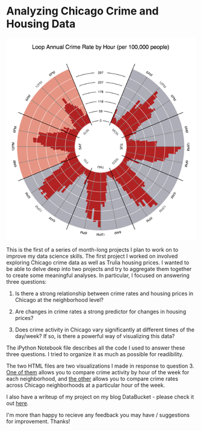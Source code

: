 # Analyzing Chicago Crime and Housing Data


![alt tag](https://github.com/haroldli93/01-Chicago-Crime-Rates-and-Housing-Prices/blob/master/Loop_Crime_Rate.png)


This is the first of a series of month-long projects I plan to work on to improve my data science skills. The first project I worked on involved exploring Chicago crime data as well as Trulia housing prices. I wanted to be able to delve deep into two projects and try to aggregate them together to create some meaningful analyses. In particular, I focused on answering three questions:

1) Is there a strong relationship between crime rates and housing prices in Chicago at the neighborhood level?

2) Are changes in crime rates a strong predictor for changes in housing prices?

3) Does crime activity in Chicago vary significantly at different times of the day/week? If so, is there a powerful way of visualizing this data?

The iPython Notebook file describes all the code I used to answer these three questions. I tried to organize it as much as possible for readibility.

The two HTML files are two visualizations I made in response to question 3. [One of them](http://htmlpreview.github.io/?https://github.com/haroldli93/Data-Science-Projects/blob/master/Chicago_Crime_By_Neighborhood.html) allows you to compare crime activity by hour of the week for each neighborhood, and [the other](http://htmlpreview.github.io/?https://github.com/haroldli93/Data-Science-Projects/blob/master/Chicago_Crime_By_Hour.html) allows you to compare crime rates across Chicago neighborhoods at a particular hour of the week.

I also have a writeup of my project on my blog DataBucket - please check it out [here](http://databuckets.blogspot.com/2016/01/exploring-chicago-crime-and-housing.html).

I'm more than happy to recieve any feedback you may have / suggestions for improvement. Thanks!
